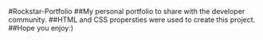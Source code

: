 #Rockstar-Portfolio
##My personal portfolio to share with the developer community.
##HTML and CSS propersties were used to create this project.
##Hope you enjoy:)